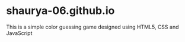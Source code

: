# shaurya-06.github.io

This is a simple color guessing game designed using HTML5, CSS and JavaScript
